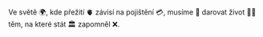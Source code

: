Ve světě 🌍, kde přežití 🫀 závisí na pojištění 💳, musíme 🤝 darovat život 🎁🧬 těm, na které stát 🏛️ zapomněl ❌.
